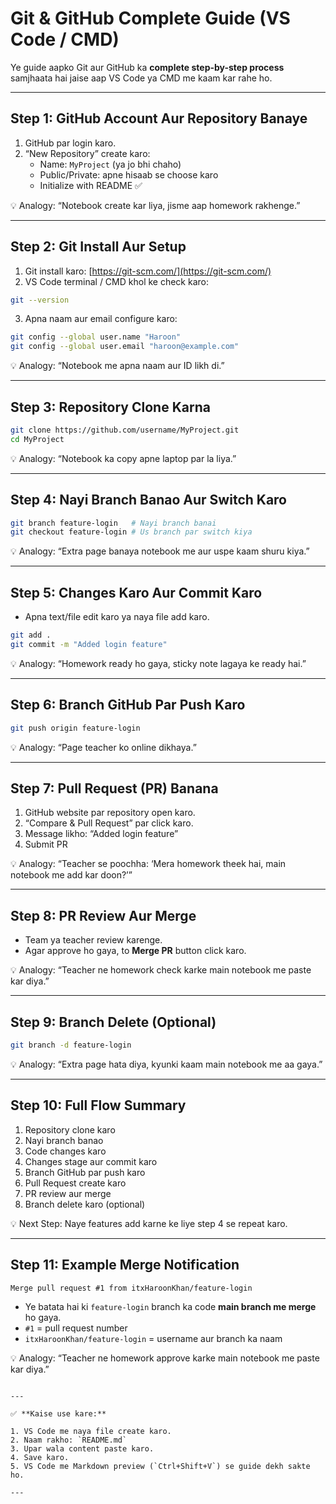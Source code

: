 
# Git & GitHub Complete Guide (VS Code / CMD)

Ye guide aapko Git aur GitHub ka **complete step-by-step process** samjhaata hai jaise aap VS Code ya CMD me kaam kar rahe ho.

---

## Step 1: GitHub Account Aur Repository Banaye

1. GitHub par login karo.  
2. “New Repository” create karo:  
   - Name: `MyProject` (ya jo bhi chaho)  
   - Public/Private: apne hisaab se choose karo  
   - Initialize with README ✅  

💡 Analogy: “Notebook create kar liya, jisme aap homework rakhenge.”

---

## Step 2: Git Install Aur Setup

1. Git install karo: [https://git-scm.com/](https://git-scm.com/)  
2. VS Code terminal / CMD khol ke check karo:
```bash
git --version
````

3. Apna naam aur email configure karo:

```bash
git config --global user.name "Haroon"
git config --global user.email "haroon@example.com"
```

💡 Analogy: “Notebook me apna naam aur ID likh di.”

---

## Step 3: Repository Clone Karna

```bash
git clone https://github.com/username/MyProject.git
cd MyProject
```

💡 Analogy: “Notebook ka copy apne laptop par la liya.”

---

## Step 4: Nayi Branch Banao Aur Switch Karo

```bash
git branch feature-login   # Nayi branch banai
git checkout feature-login # Us branch par switch kiya
```

💡 Analogy: “Extra page banaya notebook me aur uspe kaam shuru kiya.”

---

## Step 5: Changes Karo Aur Commit Karo

* Apna text/file edit karo ya naya file add karo.

```bash
git add .
git commit -m "Added login feature"
```

💡 Analogy: “Homework ready ho gaya, sticky note lagaya ke ready hai.”

---

## Step 6: Branch GitHub Par Push Karo

```bash
git push origin feature-login
```

💡 Analogy: “Page teacher ko online dikhaya.”

---

## Step 7: Pull Request (PR) Banana

1. GitHub website par repository open karo.
2. “Compare & Pull Request” par click karo.
3. Message likho: “Added login feature”
4. Submit PR

💡 Analogy: “Teacher se poochha: ‘Mera homework theek hai, main notebook me add kar doon?’”

---

## Step 8: PR Review Aur Merge

* Team ya teacher review karenge.
* Agar approve ho gaya, to **Merge PR** button click karo.

💡 Analogy: “Teacher ne homework check karke main notebook me paste kar diya.”

---

## Step 9: Branch Delete (Optional)

```bash
git branch -d feature-login
```

💡 Analogy: “Extra page hata diya, kyunki kaam main notebook me aa gaya.”

---

## Step 10: Full Flow Summary

1. Repository clone karo
2. Nayi branch banao
3. Code changes karo
4. Changes stage aur commit karo
5. Branch GitHub par push karo
6. Pull Request create karo
7. PR review aur merge
8. Branch delete karo (optional)

💡 Next Step: Naye features add karne ke liye step 4 se repeat karo.

---

## Step 11: Example Merge Notification

```
Merge pull request #1 from itxHaroonKhan/feature-login
```

* Ye batata hai ki `feature-login` branch ka code **main branch me merge** ho gaya.
* `#1` = pull request number
* `itxHaroonKhan/feature-login` = username aur branch ka naam

💡 Analogy: “Teacher ne homework approve karke main notebook me paste kar diya.”

```

---

✅ **Kaise use kare:**  

1. VS Code me naya file create karo.  
2. Naam rakho: `README.md`  
3. Upar wala content paste karo.  
4. Save karo.  
5. VS Code me Markdown preview (`Ctrl+Shift+V`) se guide dekh sakte ho.  

---

